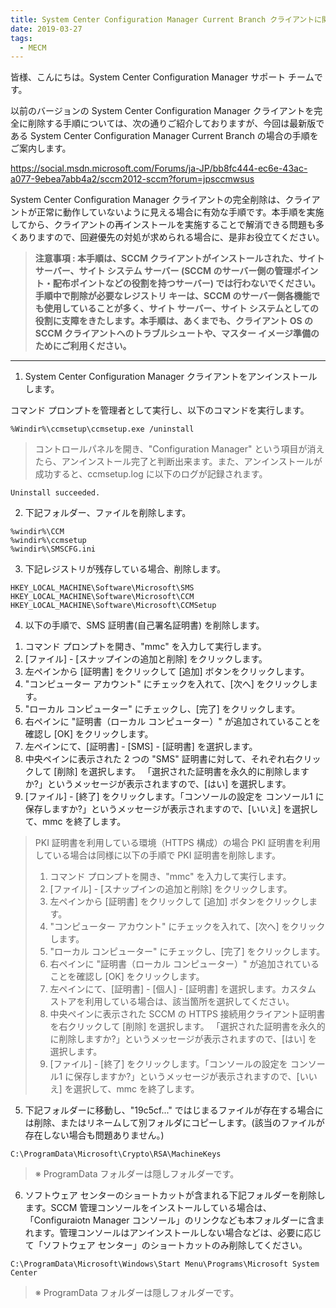 ```yaml
---
title: System Center Configuration Manager Current Branch クライアントに関連する情報を完全に削除する方法
date: 2019-03-27
tags:
  - MECM
---
```


皆様、こんにちは。System Center Configuration Manager サポート チームです。

以前のバージョンの System Center Configuration Manager クライアントを完全に削除する手順については、次の通りご紹介しておりますが、今回は最新版である System Center Configuration Manager Current Branch の場合の手順をご案内します。

https://social.msdn.microsoft.com/Forums/ja-JP/bb8fc444-ec6e-43ac-a077-9ebea7abb4a2/sccm2012-sccm?forum=jpsccmwsus

System Center Configuration Manager クライアントの完全削除は、クライアントが正常に動作していないように見える場合に有効な手順です。本手順を実施してから、クライアントの再インストールを実施することで解消できる問題も多くありますので、回避優先の対処が求められる場合に、是非お役立てください。


>**注意事項 : 本手順は、SCCM クライアントがインストールされた、サイト サーバー、サイト システム サーバー (SCCM のサーバー側の管理ポイント・配布ポイントなどの役割を持つサーバー) では行わないでください。手順中で削除が必要なレジストリ キーは、SCCM のサーバー側各機能でも使用していることが多く、サイト サーバー、サイト システムとしての役割に支障をきたします。本手順は、あくまでも、クライアント OS の SCCM クライアントへのトラブルシュートや、マスター イメージ準備のためにご利用ください。**

---
1. System Center Configuration Manager クライアントをアンインストールします。

コマンド プロンプトを管理者として実行し、以下のコマンドを実行します。

`%Windir%\ccmsetup\ccmsetup.exe /uninstall`

>コントロールパネルを開き、"Configuration Manager" という項目が消えたら、アンインストール完了と判断出来ます。また、アンインストールが成功すると、ccmsetup.log に以下のログが記録されます。

`Uninstall succeeded.`

2. 下記フォルダー、ファイルを削除します。

```
%windir%\CCM
%windir%\ccmsetup
%windir%\SMSCFG.ini
```
 
3. 下記レジストリが残存している場合、削除します。

```
HKEY_LOCAL_MACHINE\Software\Microsoft\SMS
HKEY_LOCAL_MACHINE\Software\Microsoft\CCM
HKEY_LOCAL_MACHINE\Software\Microsoft\CCMSetup
```
 

4. 以下の手順で、SMS 証明書(自己署名証明書) を削除します。

1) コマンド プロンプトを開き、"mmc" を入力して実行します。
2) [ファイル] - [スナップインの追加と削除] をクリックします。
3) 左ペインから [証明書] をクリックして [追加] ボタンをクリックします。
4) "コンピューター アカウント" にチェックを入れて、[次へ] をクリックします。
5) "ローカル コンピューター" にチェックし、[完了] をクリックします。
6) 右ペインに "証明書（ローカル コンピューター）" が追加されていることを確認し [OK] をクリックします。
7) 左ペインにて、[証明書] - [SMS] - [証明書] を選択します。
8) 中央ペインに表示された 2 つの "SMS" 証明書に対して、それぞれ右クリックして [削除] を選択します。
「選択された証明書を永久的に削除しますか?」というメッセージが表示されますので、[はい] を選択します。
9) [ファイル] - [終了] をクリックします。「コンソールの設定を コンソール1 に保存しますか?」というメッセージが表示されますので、[いいえ] を選択して、mmc を終了します。

>PKI 証明書を利用している環境（HTTPS 構成）の場合
>PKI 証明書を利用している場合は同様に以下の手順で PKI 証明書を削除します。
>1) コマンド プロンプトを開き、"mmc" を入力して実行します。
>2) [ファイル] - [スナップインの追加と削除] をクリックします。
>3) 左ペインから [証明書] をクリックして [追加] ボタンをクリックします。
>4) "コンピューター アカウント" にチェックを入れて、[次へ] をクリックします。
>5) "ローカル コンピューター" にチェックし、[完了] をクリックします。
>6) 右ペインに "証明書（ローカル コンピューター）" が追加されていることを確認し [OK] をクリックします。
>7) 左ペインにて、[証明書] - [個人] - [証明書] を選択します。カスタム ストアを利用している場合は、該当箇所を選択してください。
>8) 中央ペインに表示された SCCM の HTTPS 接続用クライアント証明書を右クリックして [削除] を選択します。
「選択された証明書を永久的に削除しますか?」というメッセージが表示されますので、[はい] を選択します。
>9) [ファイル] - [終了] をクリックします。「コンソールの設定を コンソール1 に保存しますか?」というメッセージが表示されますので、[いいえ] を選択して、mmc を終了します。

5. 下記フォルダーに移動し、"19c5cf..." ではじまるファイルが存在する場合には削除、またはリネームして別フォルダにコピーします。(該当のファイルが存在しない場合も問題ありません。)

`C:\ProgramData\Microsoft\Crypto\RSA\MachineKeys`
>※ ProgramData フォルダーは隠しフォルダーです。

6. ソフトウェア センターのショートカットが含まれる下記フォルダーを削除します。SCCM 管理コンソールをインストールしている場合は、「Configuraiotn Manager コンソール」のリンクなども本フォルダーに含まれます。管理コンソールはアンインストールしない場合などは、必要に応じて「ソフトウェア センター」のショートカットのみ削除してください。

`C:\ProgramData\Microsoft\Windows\Start Menu\Programs\Microsoft System Center`
>※ ProgramData フォルダーは隠しフォルダーです。
